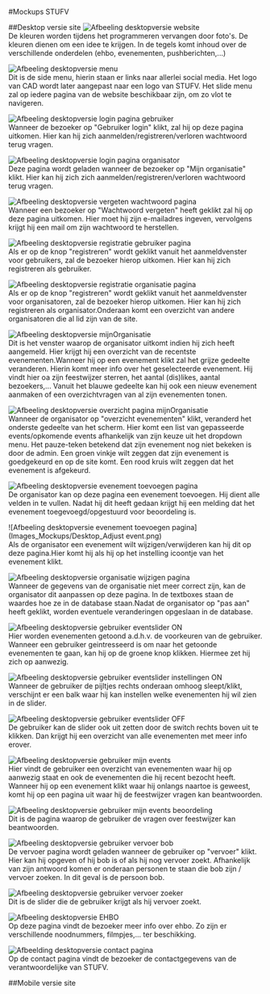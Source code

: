#Mockups STUFV

##Desktop versie site
![Afbeeling desktopversie website](Images_Mockups/DesktopSite.png)
<br/>De kleuren worden tijdens het programmeren vervangen door foto's. De kleuren dienen om een idee te krijgen.
In de tegels komt inhoud over de verschillende onderdelen (ehbo, evenementen, pushberichten,...)
<br/>

![Afbeeling desktopversie menu](Images_Mockups/DesktopSite_Menu.png)
<br/>Dit is de side menu, hierin staan er links naar allerlei social media. Het logo van CAD wordt later aangepast naar 
een logo van STUFV. Het slide menu zal op iedere pagina van de website beschikbaar zijn, om zo vlot te navigeren.
<br/>

![Afbeeling desktopversie login pagina gebruiker](Images_Mockups/Desktop_Login.png)
<br/>Wanneer de bezoeker op "Gebruiker login" klikt, zal hij op deze pagina uitkomen.
Hier kan hij zich aanmelden/registreren/verloren wachtwoord terug vragen.
<br/>

![Afbeeling desktopversie login pagina organisator](Images_Mockups/Desktop_Organisator.png)
<br/>Deze pagina wordt geladen wanneer de bezoeker op "Mijn organisatie" klikt.
Hier kan hij zich zich aanmelden/registreren/verloren wachtwoord terug vragen.
<br/>

![Afbeeling desktopversie vergeten wachtwoord pagina](Images_Mockups/Desktop_LostPassword.png)
<br/>Wanneer een bezoeker op "Wachtwoord vergeten" heeft geklikt zal hij op deze pagina uitkomen.
Hier moet hij zijn e-mailadres ingeven, vervolgens krijgt hij een mail om zijn wachtwoord te herstellen.
<br/>

![Afbeeling desktopversie registratie gebruiker pagina ](Images_Mockups/Desktop_RegistratieGebruiker.png)
<br/>Als er op de knop "registreren" wordt geklikt vanuit het aanmeldvenster voor gebruikers, zal de bezoeker hierop uitkomen.
Hier kan hij zich registreren als gebruiker.
<br/>

![Afbeeling desktopversie registratie organisatie pagina](Images_Mockups/Desktop_RegistratieOrganisatie.png)
<br/>Als er op de knop "registreren" wordt geklikt vanuit het aanmeldvenster voor organisatoren, zal de bezoeker hierop uitkomen.
Hier kan hij zich registreren als organisator.Onderaan komt een overzicht van andere organisatoren die al lid zijn van de site.
<br/>

![Afbeeling desktopversie mijnOrganisatie](Images_Mockups/Desktop_MijnOrganisatie.png)
<br/>Dit is het venster waarop de organisator uitkomt indien hij zich heeft aangemeld.
Hier krijgt hij een overzicht van de recentste evenementen.Wanneer hij op een evenement klikt zal het grijze gedeelte veranderen.
Hierin komt meer info over het geselecteerde evenement. Hij vindt hier oa zijn feestwijzer sterren, het aantal (dis)likes, aantal bezoekers,...
Vanuit het blauwe gedeelte kan hij ook een nieuw evenement aanmaken of een 
overzichtvragen van al zijn evenementen tonen.
<br/>

![Afbeeling desktopversie overzicht pagina mijnOrganisatie ](Images_Mockups/Desktop_MijnOrganisatie_OverzichtEvents.png)
<br/>Wanneer de organisator op "overzicht evenementen" klikt, veranderd het onderste gedeelte van het scherm.
Hier komt een list van gepasseerde events/opkomende events afhankelijk van zijn keuze uit het dropdown menu.
Het pauze-teken betekend dat zijn evenement nog niet bekeken is door de admin. Een groen vinkje wilt zeggen dat zijn evenement is goedgekeurd en op de site komt.
Een rood kruis wilt zeggen dat het evenement is afgekeurd.
<br/>

![Afbeeling desktopversie evenement toevoegen pagina](Images_Mockups/Desktop_AddEvent.png)
<br/>De organisator kan op deze pagina een evenement toevoegen. Hij dient alle velden in te vullen.
Nadat hij dit heeft gedaan krijgt hij een melding dat het evenement toegevoegd/opgestuurd voor beoordeling is.

![Afbeeling desktopversie evenement toevoegen pagina](Images_Mockups/Desktop_Adjust event.png)
<br/>Als de organisator een evenement wilt wijzigen/verwijderen kan hij dit op deze pagina.Hier komt hij als hij op het 
instelling icoontje van het evenement klikt.


![Afbeeling desktopversie organisatie wijzigen pagina](Images_Mockups/Desktop_Bewerking_Organisatie.png)
<br/>Wanneer de gegevens van de organisatie niet meer correct zijn, kan de organisator dit aanpassen op deze pagina.
In de textboxes staan de waardes hoe ze in de database staan.Nadat de organisator op "pas aan" heeft geklikt, worden
eventuele veranderingen opgeslaan in de database.

![Afbeeling desktopversie gebruiker eventslider ON](Images_Mockups/Desktop_EventSlider_ON.png)
<br/>Hier worden evenementen getoond a.d.h.v. de voorkeuren van de gebruiker. Wanneer een gebruiker geintresseerd is
om naar het getoonde evenementen te gaan, kan hij op de groene knop klikken. Hiermee zet hij zich op aanwezig. 

![Afbeeling desktopversie gebruiker eventslider instellingen ON](Images_Mockups/Desktop_EventSlider_Options.png)
<br/>Wanneer de gebruiker de pijltjes rechts onderaan omhoog sleept/klikt, verschijnt er een balk waar hij kan instellen welke
evenementen hij wil zien in de slider.

![Afbeeling desktopversie gebruiker eventslider OFF](Images_Mockups/Desktop_EventSlider_OFF.png)
<br/>De gebruiker kan de slider ook uit zetten door de switch rechts boven uit te klikken. Dan krijgt hij een
overzicht van alle evenementen met meer info erover.

![Afbeeling desktopversie gebruiker mijn events](Images_Mockups/Desktop_MijnEvents.png)
<br>Hier vindt de gebruiker een overzicht van evenementen waar hij op aanwezig staat en ook de
evenementen die hij recent bezocht heeft. Wanneer hij op een evenement klikt waar hij onlangs naartoe is geweest, komt hij
op een pagina uit waar hij de feestwijzer vragen kan beantwoorden.

![Afbeeling desktopversie gebruiker mijn events beoordeling](Images_Mockups/Desktop_MijnEvents_Grade.png)
<br/>Dit is de pagina waarop de gebruiker de vragen over feestwijzer kan beantwoorden.

![Afbeeling desktopversie gebruiker vervoer bob](Images_Mockups/Desktop_Vervoer.png)
<br/>De vervoer pagina wordt geladen wanneer de gebruiker op "vervoer" klikt. Hier kan hij opgeven of hij bob is of als hij nog vervoer zoekt.
Afhankelijk van zijn antwoord komen er onderaan personen te staan die bob zijn / vervoer zoeken. In dit geval is de persoon bob.

![Afbeeling desktopversie gebruiker vervoer zoeker](Images_Mockups/Desktop_Vervoer.png)
<br/>Dit is de slider die de gebruiker krijgt als hij vervoer zoekt.

![Afbeeling desktopversie EHBO](Images_Mockups/Desktop_EHBO.png)
<br/>Op deze pagina vindt de bezoeker meer info over ehbo. Zo zijn er verschillende noodnummers, filmpjes,... ter beschikking.

![Afbeelding desktopversie contact pagina](Images_Mockups/Desktop_Contact.png)
<br/>Op de contact pagina vindt de bezoeker de contactgegevens van de verantwoordelijke van STUFV.

##Mobile versie site















